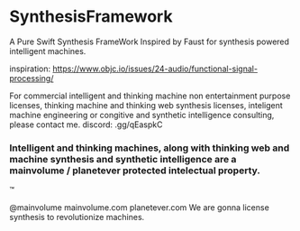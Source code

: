 # SynthesisFramework

A Pure Swift Synthesis FrameWork Inspired by Faust for synthesis powered intelligent machines.

inspiration: 
https://www.objc.io/issues/24-audio/functional-signal-processing/

For commercial intelligent and thinking machine non entertainment purpose licenses, thinking machine and thinking web synthesis licenses, inteligent machine engineering or congitive and synthetic intelligence consulting, please contact me. discord: .gg/qEaspkC

### Intelligent and thinking machines, along with thinking web and machine synthesis and synthetic intelligence are a mainvolume / planetever protected intelectual property. 
™

@mainvolume
mainvolume.com
planetever.com
We are gonna license synthesis to revolutionize machines. 
